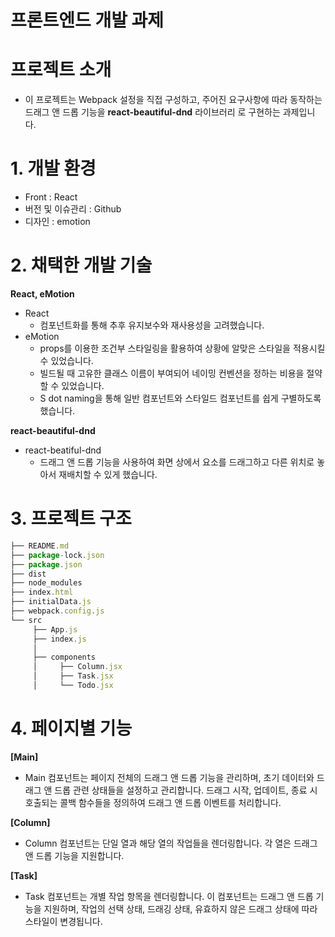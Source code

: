 # **프론트엔드 개발 과제**

# **프로젝트 소개**

- 이 프로젝트는 Webpack 설정을 직접 구성하고, 주어진 요구사항에 따라 동작하는 드래그 앤 드롭 기능을 **react-beautiful-dnd** 라이브러리 로 구현하는 과제입니다.

# **1. 개발 환경**

- Front : React
- 버전 및 이슈관리 : Github
- 디자인 : emotion

# **2. 채택한 개발 기술**

**React, eMotion**

- React
    - 컴포넌트화를 통해 추후 유지보수와 재사용성을 고려했습니다.
- eMotion
    - props를 이용한 조건부 스타일링을 활용하여 상황에 알맞은 스타일을 적용시킬 수 있었습니다.
    - 빌드될 때 고유한 클래스 이름이 부여되어 네이밍 컨벤션을 정하는 비용을 절약할 수 있었습니다.
    - S dot naming을 통해 일반 컴포넌트와 스타일드 컴포넌트를 쉽게 구별하도록 했습니다.

**react-beautiful-dnd**
- react-beatiful-dnd
    - 드래그 앤 드롭 기능을 사용하여 화면 상에서 요소를 드래그하고 다른 위치로 놓아서 재배치할 수 있게 했습니다.

# **3. 프로젝트 구조**

```jsx
├── README.md
├── package-lock.json
├── package.json
├── dist
├── node_modules
├── index.html
├── initialData.js
├── webpack.config.js
└── src
     ├── App.js
     ├── index.js
     │     
     ├── components
     │     ├── Column.jsx
     │     ├── Task.jsx
     │     └── Todo.jsx

```

# **4. 페이지별 기능**

**[Main]**

- Main 컴포넌트는 페이지 전체의 드래그 앤 드롭 기능을 관리하며, 초기 데이터와 드래그 앤 드롭 관련 상태들을 설정하고 관리합니다. 드래그 시작, 업데이트, 종료 시 호출되는 콜백 함수들을 정의하여 드래그 앤 드롭 이벤트를 처리합니다.

**[Column]**

- Column 컴포넌트는 단일 열과 해당 열의 작업들을 렌더링합니다. 각 열은 드래그 앤 드롭 기능을 지원합니다.

**[Task]**

 - Task 컴포넌트는 개별 작업 항목을 렌더링합니다. 이 컴포넌트는 드래그 앤 드롭 기능을 지원하며, 작업의 선택 상태, 드래깅 상태, 유효하지 않은 드래그 상태에 따라 스타일이 변경됩니다.
